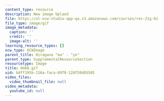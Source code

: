 ```yaml
---
content_type: resource
description: New image Uplaod
file: https://ol-ocw-studio-app-qa.s3.amazonaws.com/courses/res-21g-01-kana-spring-2010/b8ff195b216afaca6978128f58d05585_0468.gif
file_type: image/gif
image_metadata:
  caption: ''
  credit: ''
  image-alt: ''
learning_resource_types: []
ocw_type: OCWImage
parent_title: Hiragana "ma" - "yo"
parent_type: SupplementalResourceSection
resourcetype: Image
title: 0468.gif
uid: b8ff195b-216a-faca-6978-128f58d05585
video_files:
  video_thumbnail_file: null
video_metadata:
  youtube_id: null
---
```

